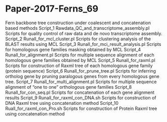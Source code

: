 # Paper-2017-Ferns_69
Fern backbone tree construction under coalescent and concatenation based methods
Script_1	Rawdata_QC_and_transcriptome_assembly.pl	Scripts for quality control of raw data and de novo transcriptome assembly.
Script_2	Runall_for_mcl_cluster.pl	Scripts for clustering analysis of the BLAST results using MCL
Script_3	Runall_for_mci_result_analysis.pl	Scripts for homologous gene families masking obtained by MCL
Script_4	Runall_for_alignment.pl	Scripts for multiple sequence alignment of each homologous gene families obtained by MCL
Script_5	Runall_for_raxml.pl	Scripts for construction of Raxml tree of each homologous gene family (protein sequence)
Script_6	Runall_for_prune_tree.pl	Scripts for inferring ortholog gene by pruning paralogous genes from every homologous gene tree.
Script_7	Runall_for_multi_alignment.pl	Scripts for multiple sequence alignment of “one to one” orthologous gene families
Script_8	Runall_for_con_seq.pl	Scripts for concatenation of each gene alignment results
Script_9	Runall_for_raxml_con_DNA.sh	Scripts for construction of DNA Raxml tree using concatenation method
Script_10	Ruall_for_raxml_con_Pro.sh	Scripts for construction of Protein Raxml tree using concatenation method
